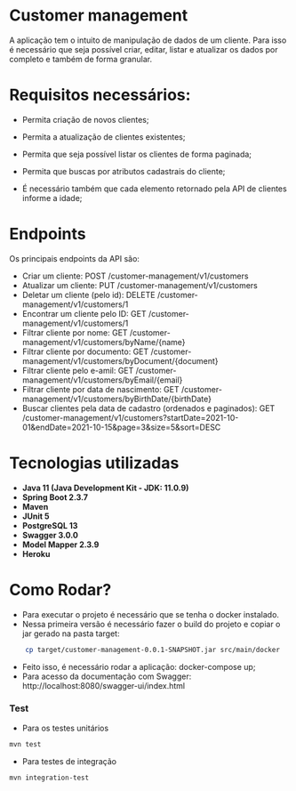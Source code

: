 # Customer management

A aplicação tem o intuito de manipulação de dados de um cliente. Para isso é necessário que seja possível criar, editar, listar e atualizar os dados por completo e também de forma granular.

# Requisitos necessários:

* Permita criação de novos clientes;

* Permita a atualização de clientes existentes;

* Permita que seja possível listar os clientes de forma paginada;

* Permita que buscas por atributos cadastrais do cliente;

* É necessário também que cada elemento retornado pela API de clientes informe a idade;

# Endpoints

Os principais endpoints da API são:

* Criar um cliente: POST /customer-management/v1/customers
* Atualizar um cliente: PUT /customer-management/v1/customers
* Deletar um cliente (pelo id): DELETE /customer-management/v1/customers/1
* Encontrar um cliente pelo ID: GET /customer-management/v1/customers/1
* Filtrar cliente por nome: GET /customer-management/v1/customers/byName/{name}
* Filtrar cliente por documento: GET /customer-management/v1/customers/byDocument/{document}
* Filtrar cliente pelo e-amil: GET /customer-management/v1/customers/byEmail/{email}
* Filtrar cliente por data de nascimento: GET /customer-management/v1/customers/byBirthDate/{birthDate}
* Buscar clientes pela data de cadastro (ordenados e paginados): GET /customer-management/v1/customers?startDate=2021-10-01&endDate=2021-10-15&page=3&size=5&sort=DESC

# Tecnologias utilizadas

* **Java 11 (Java Development Kit - JDK: 11.0.9)**
* **Spring Boot 2.3.7**
* **Maven**
* **JUnit 5**
* **PostgreSQL 13**
* **Swagger 3.0.0**
* **Model Mapper 2.3.9**
* **Heroku**


# Como Rodar?

* Para executar o projeto é necessário que se tenha o docker instalado.
* Nessa primeira versão é necessário fazer o build do projeto e copiar o jar gerado na pasta target:
```bash
	cp target/customer-management-0.0.1-SNAPSHOT.jar src/main/docker
```
* Feito isso, é necessário rodar a aplicação: docker-compose up;
* Para acesso da documentação com Swagger: http://localhost:8080/swagger-ui/index.html


### Test

* Para os testes unitários

```bash
mvn test
```

* Para testes de integração

```bash
mvn integration-test
```
